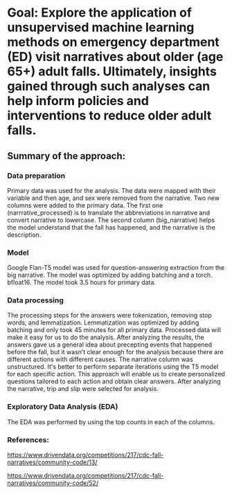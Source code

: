 # Goal: Explore the application of unsupervised machine learning methods on emergency department (ED) visit narratives about older (age 65+) adult falls. Ultimately, insights gained through such analyses can help inform policies and interventions to reduce older adult falls.
## Summary of the approach:
### Data preparation
Primary data was used for the analysis. The data were mapped with their variable and then age, and sex were removed from the narrative. Two new columns were added to the primary data. The first one (narrrative_processed) is to translate the abbreviations in narrative and convert narrative to lowercase. The second column (big_narrative) helps the model understand that the fall has happened, and the narrative is the description.
### Model
Google Flan-T5 model was used for question-answering extraction from the big narrative. The model was optimized by adding batching and a torch. bfloat16. The model took 3.5 hours for primary data.
### Data processing
The processing steps for the answers were tokenization, removing stop words, and lemmatization. Lemmatization was optimized by adding batching and only took 45 minutes for all primary data. Processed data will make it easy for us to do the analysis.
After analyzing the results, the answers gave us a general idea about precepting events that happened before the fall, but it wasn’t clear enough for the analysis because there are different actions with different causes. The narrative column was unstructured.
It's better to perform separate iterations using the T5 model for each specific action. This approach will enable us to create personalized questions tailored to each action and obtain clear answers. After analyzing the narrative, trip and slip were selected for analysis.
### Exploratory Data Analysis (EDA)
The EDA was performed by using the top counts in each of the columns.

### References:
https://www.drivendata.org/competitions/217/cdc-fall-narratives/community-code/13/ 

https://www.drivendata.org/competitions/217/cdc-fall-narratives/community-code/52/
